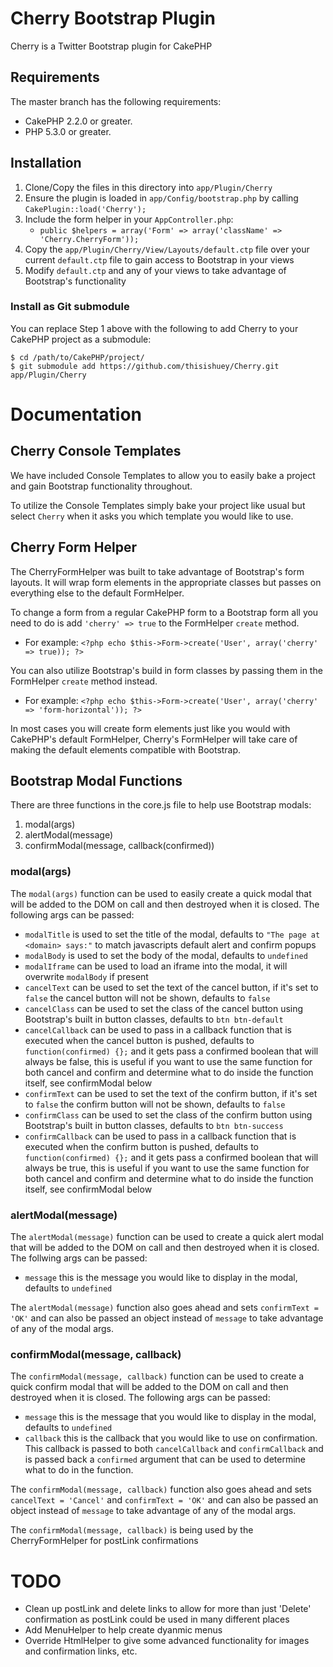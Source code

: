 # Cherry Bootstrap Plugin

Cherry is a Twitter Bootstrap plugin for CakePHP

## Requirements

The master branch has the following requirements:

* CakePHP 2.2.0 or greater.
* PHP 5.3.0 or greater.

## Installation

1. Clone/Copy the files in this directory into `app/Plugin/Cherry`
2. Ensure the plugin is loaded in `app/Config/bootstrap.php` by calling `CakePlugin::load('Cherry');`
3. Include the form helper in your `AppController.php`:
	* `public $helpers = array('Form' => array('className' => 'Cherry.CherryForm'));`
4. Copy the `app/Plugin/Cherry/View/Layouts/default.ctp` file over your current `default.ctp` file to gain access to Bootstrap in your views
5. Modify `default.ctp` and any of your views to take advantage of Bootstrap's functionality

### Install as Git submodule

You can replace Step 1 above with the following to add Cherry to your CakePHP project as a submodule:

```
$ cd /path/to/CakePHP/project/
$ git submodule add https://github.com/thisishuey/Cherry.git app/Plugin/Cherry
```

# Documentation

## Cherry Console Templates

We have included Console Templates to allow you to easily bake a project and gain Bootstrap functionality throughout.

To utilize the Console Templates simply bake your project like usual but select `Cherry` when it asks you which template you would like to use.

## Cherry Form Helper

The CherryFormHelper was built to take advantage of Bootstrap's form layouts. It will wrap form elements in the appropriate classes but passes on everything else to the default FormHelper.

To change a form from a regular CakePHP form to a Bootstrap form all you need to do is add `'cherry' => true` to the FormHelper `create` method.

* For example: `<?php echo $this->Form->create('User', array('cherry' => true)); ?>`

You can also utilize Bootstrap's build in form classes by passing them in the FormHelper `create` method instead.

* For example: `<?php echo $this->Form->create('User', array('cherry' => 'form-horizontal')); ?>`

In most cases you will create form elements just like you would with CakePHP's default FormHelper, Cherry's FormHelper will take care of making the default elements compatible with Bootstrap.

## Bootstrap Modal Functions

There are three functions in the core.js file to help use Bootstrap modals:

1. modal(args)
2. alertModal(message)
3. confirmModal(message, callback(confirmed))

### modal(args)

The `modal(args)` function can be used to easily create a quick modal that will be added to the DOM on call and then destroyed when it is closed. The following args can be passed:

* `modalTitle` is used to set the title of the modal, defaults to `"The page at <domain> says:"` to match javascripts default alert and confirm popups
* `modalBody` is used to set the body of the modal, defaults to `undefined`
* `modalIframe` can be used to load an iframe into the modal, it will overwrite `modalBody` if present
* `cancelText` can be used to set the text of the cancel button, if it's set to `false` the cancel button will not be shown, defaults to `false`
* `cancelClass` can be used to set the class of the cancel button using Bootstrap's built in button classes, defaults to `btn btn-default`
* `cancelCallback` can be used to pass in a callback function that is executed when the cancel button is pushed, defaults to `function(confirmed) {};` and it gets pass a confirmed boolean that will always be false, this is useful if you want to use the same function for both cancel and confirm and determine what to do inside the function itself, see confirmModal below
* `confirmText` can be used to set the text of the confirm button, if it's set to `false` the confirm button will not be shown, defaults to `false`
* `confirmClass` can be used to set the class of the confirm button using Bootstrap's built in button classes, defaults to `btn btn-success`
* `confirmCallback` can be used to pass in a callback function that is executed when the confirm button is pushed, defaults to `function(confirmed) {};` and it gets pass a confirmed boolean that will always be true, this is useful if you want to use the same function for both cancel and confirm and determine what to do inside the function itself, see confirmModal below

### alertModal(message)

The `alertModal(message)` function can be used to create a quick alert modal that will be added to the DOM on call and then destroyed when it is closed. The follwing args can be passed:

* `message` this is the message you would like to display in the modal, defaults to `undefined`

The `alertModal(message)` function also goes ahead and sets `confirmText = 'OK'` and can also be passed an object instead of `message` to take advantage of any of the modal args.

### confirmModal(message, callback)

The `confirmModal(message, callback)` function can be used to create a quick confirm modal that will be added to the DOM on call and then destroyed when it is closed. The following args can be passed:

* `message` this is the message that you would like to display in the modal, defaults to `undefined`
* `callback` this is the callback that you would like to use on confirmation. This callback is passed to both `cancelCallback` and `confirmCallback` and is passed back a `confirmed` argument that can be used to determine what to do in the function.

The `confirmModal(message, callback)` function also goes ahead and sets `cancelText = 'Cancel'` and  `confirmText = 'OK'` and can also be passed an object instead of `message` to take advantage of any of the modal args.

The `confirmModal(message, callback)` is being used by the CherryFormHelper for postLink confirmations

# TODO

* Clean up postLink and delete links to allow for more than just 'Delete' confirmation as postLink could be used in many different places
* Add MenuHelper to help create dyanmic menus
* Override HtmlHelper to give some advanced functionality for images and confirmation links, etc.
